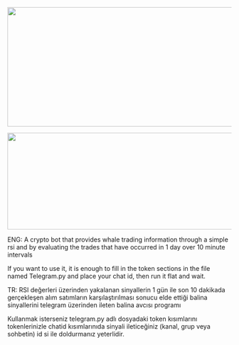 <p align="center">
  <img width="744" height="268" src="https://i.hizliresim.com/214r9bl.jpg">
</p>

<p align="center">
  <img width="576" height="217" src="https://i.hizliresim.com/2sq61at.png">
</p>
ENG:
A crypto bot that provides whale trading information through a simple rsi and by evaluating the trades that have occurred in 1 day over 10 minute intervals

If you want to use it, it is enough to fill in the token sections in the file named Telegram.py and place your chat id, then run it flat and wait.

TR:
RSI değerleri üzerinden yakalanan sinyallerin 1 gün ile son 10 dakikada gerçekleşen alım satımların karşılaştırılması sonucu elde ettiği balina sinyallerini 
telegram üzerinden ileten balina avcısı programı

Kullanmak isterseniz telegram.py adlı dosyadaki token kısımlarını tokenlerinizle chatid kısımlarınıda sinyali ileticeğiniz (kanal, grup veya sohbetin) id
si ile doldurmanız yeterlidir.

